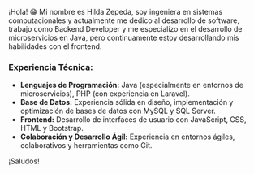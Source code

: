¡Hola! 😁 Mi nombre es Hilda Zepeda, soy ingeniera en sistemas computacionales y actualmente me dedico al desarrollo de software, 
trabajo como Backend Developer y me especializo en el desarrollo de microservicios en Java, pero continuamente estoy desarrollando mis habilidades con el frontend. 

### Experiencia Técnica:
- **Lenguajes de Programación:** Java (especialmente en entornos de microservicios), PHP (con experiencia en Laravel).
- **Base de Datos:** Experiencia sólida en diseño, implementación y optimización de bases de datos con MySQL y SQL Server.
- **Frontend:** Desarrollo de interfaces de usuario con JavaScript, CSS, HTML y Bootstrap.
- **Colaboración y Desarrollo Ágil:** Experiencia en entornos ágiles, colaborativos y herramientas como Git.
  
¡Saludos!
